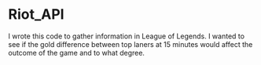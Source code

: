 # Riot_API
I wrote this code to gather information in League of Legends. I wanted to see if the gold difference between top laners at 15 minutes would affect the outcome of the game and to what degree. 

